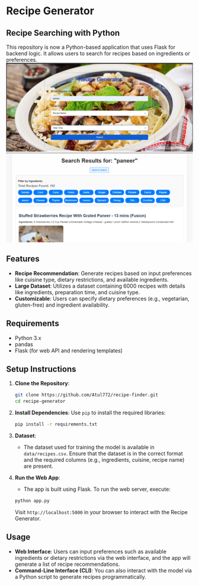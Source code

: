 # Recipe Generator

## Recipe Searching with Python

This repository is now a Python-based application that uses Flask for backend logic. It allows users to search for recipes based on ingredients or preferences.
![Alt text](https://github.com/kumarranjan78084/Recipe_Searching/blob/master/Screenshot%202024-11-10%20012215.png?raw=true)
![Alt text](https://github.com/kumarranjan78084/Recipe_Searching/blob/master/Screenshot%202024-11-10%20012230.png?raw=true)

## Features
- **Recipe Recommendation**: Generate recipes based on input preferences like cuisine type, dietary restrictions, and available ingredients.
- **Large Dataset**: Utilizes a dataset containing 6000 recipes with details like ingredients, preparation time, and cuisine type.
- **Customizable**: Users can specify dietary preferences (e.g., vegetarian, gluten-free) and ingredient availability.

## Requirements
- Python 3.x
- pandas
- Flask (for web API and rendering templates)

## Setup Instructions

1. **Clone the Repository**:
    ```bash
    git clone https://github.com/Atul772/recipe-finder.git
    cd recipe-generator
    ```

2. **Install Dependencies**:
    Use `pip` to install the required libraries:
    ```bash
    pip install -r requirements.txt
    ```

3. **Dataset**:
    - The dataset used for training the model is available in `data/recipes.csv`. Ensure that the dataset is in the correct format and the required columns (e.g., ingredients, cuisine, recipe name) are present.

4. **Run the Web App**:
    - The app is built using Flask. To run the web server, execute:
    ```bash
    python app.py
    ```
    Visit `http://localhost:5000` in your browser to interact with the Recipe Generator.

## Usage
- **Web Interface**: Users can input preferences such as available ingredients or dietary restrictions via the web interface, and the app will generate a list of recipe recommendations.
- **Command-Line Interface (CLI)**: You can also interact with the model via a Python script to generate recipes programmatically.